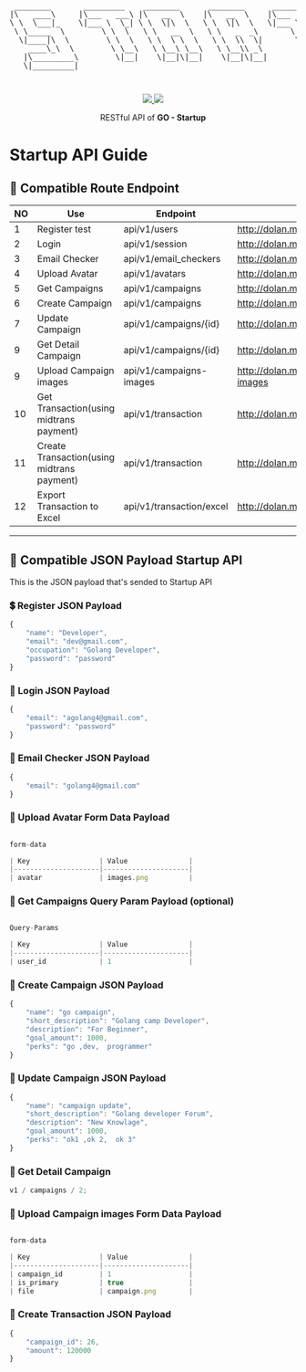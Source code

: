 <pre style="font-size: 1.4vw;">
<p align="center">
 ________       _________    ________      ________      _________    ___  ___      ________   
|\   ____\     |\___   ___\ |\   __  \    |\   __  \    |\___   ___\ |\  \|\  \    |\   __  \  
\ \  \___|_    \|___ \  \_| \ \  \|\  \   \ \  \|\  \   \|___ \  \_| \ \  \\\  \   \ \  \|\  \ 
 \ \_____  \        \ \  \   \ \   __  \   \ \   _  _\       \ \  \   \ \  \\\  \   \ \   ____\
  \|____|\  \        \ \  \   \ \  \ \  \   \ \  \\  \|       \ \  \   \ \  \\\  \   \ \  \___|
    ____\_\  \        \ \__\   \ \__\ \__\   \ \__\\ _\        \ \__\   \ \_______\   \ \__\   
   |\_________\        \|__|    \|__|\|__|    \|__|\|__|        \|__|    \|_______|    \|__|   
   \|_________|                                                                             
</p>
</pre>
<p align="center">
<a href="https://golang.org/">
    <img src="https://img.shields.io/badge/Made%20with-Go-1f425f.svg">
</a>
<a href="/LICENSE">
    <img src="https://img.shields.io/badge/License-MIT-green.svg">
</a>
</p>
<p align="center">
RESTful API of <b>GO - Startup</b>
</p>

# Startup API Guide

## 🔀 Compatible Route Endpoint

| NO  | Use                                        | Endpoint                 | Example                                     | Action |
| --- | ------------------------------------------ | ------------------------ | ------------------------------------------- | ------ |
| 1   | Register test                              | api/v1/users             | http://dolan.my.id/api/v1/users             | POST   |
| 2   | Login                                      | api/v1/session           | http://dolan.my.id/api/v1/session           | POST   |
| 3   | Email Checker                              | api/v1/email_checkers    | http://dolan.my.id/api/v1/email_checkers    | POST   |
| 4   | Upload Avatar                              | api/v1/avatars           | http://dolan.my.id/api/v1/avatars           | POST   |
| 5   | Get Campaigns                              | api/v1/campaigns         | http://dolan.my.id/api/v1/campaigns         | GET    |
| 6   | Create Campaign                            | api/v1/campaigns         | http://dolan.my.id/api/v1/campaigns         | POST   |
| 7   | Update Campaign                            | api/v1/campaigns/{id}    | http://dolan.my.id/api/v1/campaigns/{id}    | PUT    |
| 9   | Get Detail Campaign                        | api/v1/campaigns/{id}    | http://dolan.my.id/api/v1/campaigns/{id}    | GET    |
| 9   | Upload Campaign images                     | api/v1/campaigns-images  | http://dolan.my.id/api/v1/campaigns-images  | POST   |
| 10  | Get Transaction(using midtrans payment)    | api/v1/transaction       | http://dolan.my.id/api/v1/transaction       | GET    |
| 11  | Create Transaction(using midtrans payment) | api/v1/transaction       | http://dolan.my.id/api/v1/transaction       | POST   |
| 12  | Export Transaction to Excel                | api/v1/transaction/excel | http://dolan.my.id/api/v1/transaction/excel | GET    |

---

## 📖 Compatible JSON Payload Startup API

This is the JSON payload that's sended to Startup API

### 💲 Register JSON Payload

```js
{
    "name": "Developer",
    "email": "dev@gmail.com",
    "occupation": "Golang Developer",
    "password": "password"
}
```

### 💸 Login JSON Payload

```js
{
    "email": "agolang4@gmail.com",
    "password": "password"
}
```

### 💸 Email Checker JSON Payload

```js
{
    "email": "golang4@gmail.com"
}
```

### 💸 Upload Avatar Form Data Payload

```js

form-data

| Key                 | Value               |
|---------------------|---------------------|
| avatar              | images.png          |
```

### 💸 Get Campaigns Query Param Payload (optional)

```js

Query-Params

| Key                 | Value               |
|---------------------|---------------------|
| user_id             | 1                   |
```

### 💸 Create Campaign JSON Payload

```js
{
    "name": "go campaign",
    "short_description": "Golang camp Developer",
    "description": "For Beginner",
    "goal_amount": 1000,
    "perks": "go ,dev,  programmer"
}
```

### 💸 Update Campaign JSON Payload

```js
{
    "name": "campaign update",
    "short_description": "Golang developer Forum",
    "description": "New Knowlage",
    "goal_amount": 1000,
    "perks": "ok1 ,ok 2,  ok 3"
}
```

### 💸 Get Detail Campaign

```js
v1 / campaigns / 2;
```

### 💸 Upload Campaign images Form Data Payload

```js

form-data

| Key                 | Value               |
|---------------------|---------------------|
| campaign_id         | 1                   |
| is_primary          | true                |
| file                | campaign.png        |
```

### 💸 Create Transaction JSON Payload

```js
{
    "campaign_id": 26,
    "amount": 120000
}
```
